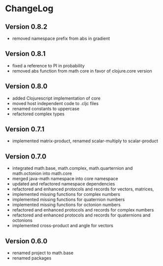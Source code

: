 ChangeLog
=========

Version 0.8.2
-------------
* removed namespace prefix from abs in gradient

Version 0.8.1
-------------
* fixed a reference to PI in probability
* removed abs function from math core in favor of clojure.core version

Version 0.8.0
-------------
* added Clojurescript implementation of core
* moved host independent code to .cljc files
* renamed constants to uppercase
* refactored complex types

Version 0.7.1
-------------
* implemented matrix-product, renamed scalar-multiply to scalar-product

Version 0.7.0
-------------
* integrated math.base, math.complex, math.quarternion and math.octonion
  into math.core
* merged java-math namespace into core namespace
* updated and refactored namespace dependencies
* refactored and enhanced protocols and records for vectors, matrices,
* implemented missing functions for complex numbers
* implemented missing functions for quaternion numbers
* implemented missing functions for octonion numbers
* refactored and enhanced protocols and records for complex numbers
* refactored and enhanced protocols and records for quaternions and octonions
* implemented cross-product and angle for vectors


Version 0.6.0
-------------
* renamed project to math.base
* renamed packages
